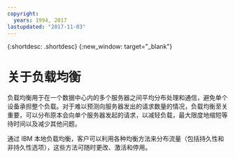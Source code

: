 ```yaml
---
copyright:
  years: 1994, 2017
lastupdated: "2017-11-03"
---
```


{:shortdesc: .shortdesc}
{:new_window: target="_blank"}

# 关于负载均衡

负载均衡用于在一个数据中心内的多个服务器之间平均分布处理和通信，避免单个设备承担整个负载。对于难以预测向服务器发出的请求数量的情况，负载均衡至关重要，可以分布原本会向单个服务器发起的请求，以减轻负载，最大限度地缩短等待时间以及减少其他问题。 

通过 IBM 本地负载均衡，客户可以利用各种均衡方法来分布流量（包括持久性和非持久性选项），这些方法可随时更改、激活和停用。
